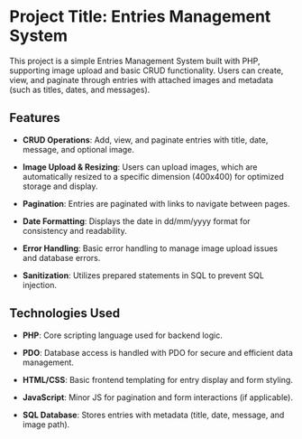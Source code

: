 Project Title: Entries Management System
========================================

This project is a simple Entries Management System built with PHP, supporting image upload and basic CRUD functionality. Users can create, view, and paginate through entries with attached images and metadata (such as titles, dates, and messages).

Features
--------

*   **CRUD Operations**: Add, view, and paginate entries with title, date, message, and optional image.
    
*   **Image Upload & Resizing**: Users can upload images, which are automatically resized to a specific dimension (400x400) for optimized storage and display.
    
*   **Pagination**: Entries are paginated with links to navigate between pages.
    
*   **Date Formatting**: Displays the date in dd/mm/yyyy format for consistency and readability.
    
*   **Error Handling**: Basic error handling to manage image upload issues and database errors.
    
*   **Sanitization**: Utilizes prepared statements in SQL to prevent SQL injection.
    

Technologies Used
-----------------

*   **PHP**: Core scripting language used for backend logic.
    
*   **PDO**: Database access is handled with PDO for secure and efficient data management.
    
*   **HTML/CSS**: Basic frontend templating for entry display and form styling.
    
*   **JavaScript**: Minor JS for pagination and form interactions (if applicable).
    
*   **SQL Database**: Stores entries with metadata (title, date, message, and image path).
